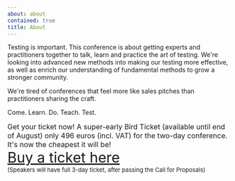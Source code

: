 ```yaml
---
about: about
contained: true
title: About
---
```


Testing is important.
This conference is about getting experts and practitioners together to talk, learn and practice the art of testing. We're looking into advanced new methods into making our testing more effective, as well as enrich our understanding of fundamental methods to grow a stronger community.

We're tired of conferences that feel more like sales pitches than practitioners sharing the craft.

Come. Learn. Do. Teach. Test.

<div style="font-size:medium">
Get your ticket now! A super-early Bird Ticket (available until end of August) only 496 euros (incl. VAT) for the two-day conference. It's now the cheapest it will be!
</div>

<div style="font-size:xx-large">
<a href="https://holvi.com/shop/ETC2017/">Buy a ticket here</a>
</div>
<div style="font-size:small">(Speakers will have full 3-day ticket, after passing the Call for Proposals)</div>
